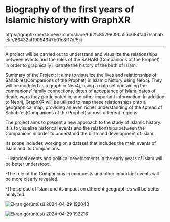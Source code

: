 <h1 >Biography of the first years of Islamic history with GraphXR</h1>
https://graphxrnext.kineviz.com/share/662fc8529e09ba55c684fa47/sahabeler/66432af19054947b01c8f17d/5jjj
<hr>
A project will be carried out to understand and visualize the relationships between events and the roles of the SAHABI (Companions of the Prophet) in order to graphically illustrate the history of the birth of Islam.

Summary of the Project:
It aims to visualize the lives and relationships of Sahabi'es(Companions of the Prophet) in Islamic history using Neo4j. They will be modeled as a graph in Neo4j, using a data set containing the companions' family connections, dates of acceptance of Islam, dates of death, wars they participated in, and other important information.
In addition to Neo4j, GraphXR will be utilized to map these relationships onto a geographical map, providing an even richer understanding of the spread of Sahabi'es(Companions of the Prophet)  across different regions.

The project aims to present a new approach to the study of Islamic history. It is to visualize historical events and the relationships between the Companions in order to understand the birth and development of Islam.

Its scope includes working on a dataset that includes the main events of Islam and its Companions.

-Historical events and political developments in the early years of Islam will be better understood.

-The role of the Companions in conquests and other important events will be more clearly revealed.

-The spread of Islam and its impact on different geographies will be better analyzed.




![Ekran görüntüsü 2024-04-29 192043](https://github.com/Mujahid0Abdullah/neo4j_project/assets/94225087/e1baf992-df8d-46e0-ae15-d4974f2e34df)

![Ekran görüntüsü 2024-04-29 192216](https://github.com/Mujahid0Abdullah/neo4j_project/assets/94225087/b9daab14-4a0e-4055-8427-ec31a10cfbbf)
